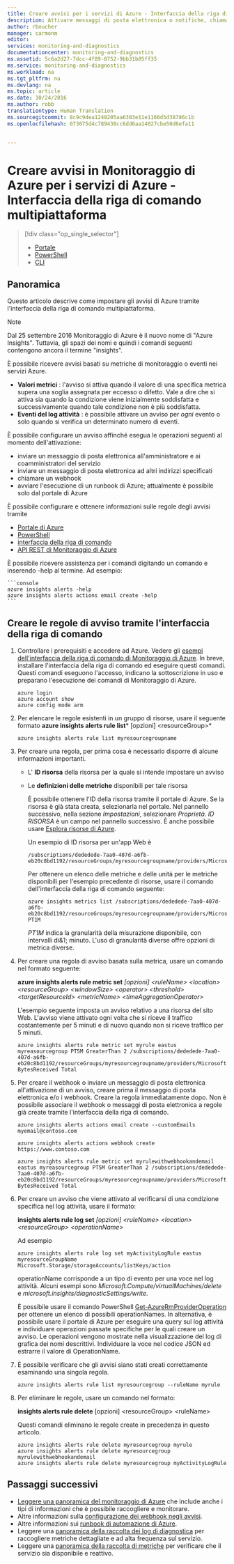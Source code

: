 ```yaml
---
title: Creare avvisi per i servizi di Azure - Interfaccia della riga di comando multipiattaforma | Documentazione Microsoft
description: Attivare messaggi di posta elettronica o notifiche, chiamare URL di siti Web (webhook) o usare l&quot;automazione quando vengono soddisfatte le condizioni specificate.
author: rboucher
manager: carmonm
editor: 
services: monitoring-and-diagnostics
documentationcenter: monitoring-and-diagnostics
ms.assetid: 5c6a2d27-7dcc-4f89-8752-9bb31b05ff35
ms.service: monitoring-and-diagnostics
ms.workload: na
ms.tgt_pltfrm: na
ms.devlang: na
ms.topic: article
ms.date: 10/24/2016
ms.author: robb
translationtype: Human Translation
ms.sourcegitcommit: 8c9c9dea1248205aa6303e11e1166d5d38786c1b
ms.openlocfilehash: 073075d4c789438cc6dd6aa14027cbe50d6efa11


---
```

# <a name="create-alerts-in-azure-monitor-for-azure-services---cross-platform-cli"></a>Creare avvisi in Monitoraggio di Azure per i servizi di Azure - Interfaccia della riga di comando multipiattaforma
> [!div class="op_single_selector"]
> * [Portale](insights-alerts-portal.md)
> * [PowerShell](insights-alerts-powershell.md)
> * [CLI](insights-alerts-command-line-interface.md)
>
>

## <a name="overview"></a>Panoramica
Questo articolo descrive come impostare gli avvisi di Azure tramite l'interfaccia della riga di comando multipiattaforma.

> [!NOTE]
> Dal 25 settembre 2016 Monitoraggio di Azure è il nuovo nome di "Azure Insights". Tuttavia, gli spazi dei nomi e quindi i comandi seguenti contengono ancora il termine "insights".
>
>

È possibile ricevere avvisi basati su metriche di monitoraggio o eventi nei servizi Azure.

* **Valori metrici** : l'avviso si attiva quando il valore di una specifica metrica supera una soglia assegnata per eccesso o difetto. Vale a dire che si attiva sia quando la condizione viene inizialmente soddisfatta e successivamente quando tale condizione non è più soddisfatta.    
* **Eventi del log attività** : è possibile attivare un avviso per *ogni* evento o solo quando si verifica un determinato numero di eventi.

È possibile configurare un avviso affinché esegua le operazioni seguenti al momento dell'attivazione:

* inviare un messaggio di posta elettronica all'amministratore e ai coamministratori del servizio
* inviare un messaggio di posta elettronica ad altri indirizzi specificati
* chiamare un webhook
* avviare l'esecuzione di un runbook di Azure; attualmente è possibile solo dal portale di Azure

È possibile configurare e ottenere informazioni sulle regole degli avvisi tramite

* [Portale di Azure](insights-alerts-portal.md)
* [PowerShell](insights-alerts-powershell.md)
* [interfaccia della riga di comando](insights-alerts-command-line-interface.md)
* [API REST di Monitoraggio di Azure](https://msdn.microsoft.com/library/azure/dn931945.aspx)

È possibile ricevere assistenza per i comandi digitando un comando e inserendo -help al termine. Ad esempio:

    ```console
    azure insights alerts -help
    azure insights alerts actions email create -help
    ```

## <a name="create-alert-rules-using-the-cli"></a>Creare le regole di avviso tramite l'interfaccia della riga di comando
1. Controllare i prerequisiti e accedere ad Azure. Vedere gli [esempi dell'interfaccia della riga di comando di Monitoraggio di Azure](insights-cli-samples.md). In breve, installare l'interfaccia della riga di comando ed eseguire questi comandi. Questi comandi eseguono l'accesso, indicano la sottoscrizione in uso e preparano l'esecuzione dei comandi di Monitoraggio di Azure.

    ```console
    azure login
    azure account show
    azure config mode arm

    ```

1. Per elencare le regole esistenti in un gruppo di risorse, usare il seguente formato **azure insights alerts rule list*** [opzioni] &lt;resourceGroup&gt;*

   ```console
   azure insights alerts rule list myresourcegroupname

   ```
2. Per creare una regola, per prima cosa è necessario disporre di alcune informazioni importanti.

   * L' **ID risorsa** della risorsa per la quale si intende impostare un avviso
   * Le **definizioni delle metriche** disponibili per tale risorsa

     È possibile ottenere l'ID della risorsa tramite il portale di Azure. Se la risorsa è già stata creata, selezionarla nel portale. Nel pannello successivo, nella sezione *Impostazioni*, selezionare *Proprietà*. *ID RISORSA* è un campo nel pannello successivo. È anche possibile usare [Esplora risorse di Azure](https://resources.azure.com/).

     Un esempio di ID risorsa per un'app Web è

     ```console
     /subscriptions/dededede-7aa0-407d-a6fb-eb20c8bd1192/resourceGroups/myresourcegroupname/providers/Microsoft.Web/sites/mywebsitename
     ```

     Per ottenere un elenco delle metriche e delle unità per le metriche disponibili per l'esempio precedente di risorse, usare il comando dell'interfaccia della riga di comando seguente:  

     ```console
     azure insights metrics list /subscriptions/dededede-7aa0-407d-a6fb-eb20c8bd1192/resourceGroups/myresourcegroupname/providers/Microsoft.Web/sites/mywebsitename PT1M
     ```

     *PT1M* indica la granularità della misurazione disponibile, con intervalli di&1; minuto. L'uso di granularità diverse offre opzioni di metrica diverse.
3. Per creare una regola di avviso basata sulla metrica, usare un comando nel formato seguente:

    **azure insights alerts rule metric set** *[opzioni] &lt;ruleName&gt; &lt;location&gt; &lt;resourceGroup&gt; &lt;windowSize&gt; &lt;operator&gt; &lt;threshold&gt; &lt;targetResourceId&gt; &lt;metricName&gt; &lt;timeAggregationOperator&gt;*

    L'esempio seguente imposta un avviso relativo a una risorsa del sito Web. L'avviso viene attivato ogni volta che si riceve il traffico costantemente per 5 minuti e di nuovo quando non si riceve traffico per 5 minuti.

    ```console
    azure insights alerts rule metric set myrule eastus myreasourcegroup PT5M GreaterThan 2 /subscriptions/dededede-7aa0-407d-a6fb-eb20c8bd1192/resourceGroups/myresourcegroupname/providers/Microsoft.Web/sites/mywebsitename BytesReceived Total

    ```
4. Per creare il webhook o inviare un messaggio di posta elettronica all'attivazione di un avviso, creare prima il messaggio di posta elettronica e/o i webhook. Creare la regola immediatamente dopo. Non è possibile associare il webhook o messaggi di posta elettronica a regole già create tramite l'interfaccia della riga di comando.

    ```console
    azure insights alerts actions email create --customEmails myemail@contoso.com

    azure insights alerts actions webhook create https://www.contoso.com

    azure insights alerts rule metric set myrulewithwebhookandemail eastus myreasourcegroup PT5M GreaterThan 2 /subscriptions/dededede-7aa0-407d-a6fb-eb20c8bd1192/resourceGroups/myresourcegroupname/providers/Microsoft.Web/sites/mywebsitename BytesReceived Total
    ```
5. Per creare un avviso che viene attivato al verificarsi di una condizione specifica nel log attività, usare il formato:

    **insights alerts rule log set** *[opzioni] &lt;ruleName&gt; &lt;location&gt; &lt;resourceGroup&gt; &lt;operationName&gt;*

    Ad esempio

    ```console
    azure insights alerts rule log set myActivityLogRule eastus myresourceGroupName Microsoft.Storage/storageAccounts/listKeys/action
    ```

    operationName corrisponde a un tipo di evento per una voce nel log attività. Alcuni esempi sono *Microsoft.Compute/virtualMachines/delete* e *microsoft.insights/diagnosticSettings/write*.

    È possibile usare il comando PowerShell [Get-AzureRmProviderOperation](https://msdn.microsoft.com/library/mt603720.aspx) per ottenere un elenco di possibili operationNames. In alternativa, è possibile usare il portale di Azure per eseguire una query sul log attività e individuare operazioni passate specifiche per le quali creare un avviso. Le operazioni vengono mostrate nella visualizzazione del log di grafica dei nomi descrittivi. Individuare la voce nel codice JSON ed estrarre il valore di OperationName.   
6. È possibile verificare che gli avvisi siano stati creati correttamente esaminando una singola regola.

    ```console
    azure insights alerts rule list myresourcegroup --ruleName myrule
    ```
7. Per eliminare le regole, usare un comando nel formato:

    **insights alerts rule delete** [opzioni] &lt;resourceGroup&gt; &lt;ruleName&gt;

    Questi comandi eliminano le regole create in precedenza in questo articolo.

    ```console
    azure insights alerts rule delete myresourcegroup myrule
    azure insights alerts rule delete myresourcegroup myrulewithwebhookandemail
    azure insights alerts rule delete myresourcegroup myActivityLogRule
    ```

## <a name="next-steps"></a>Passaggi successivi
* [Leggere una panoramica del monitoraggio di Azure](monitoring-overview.md) che include anche i tipi di informazioni che è possibile raccogliere e monitorare.
* Altre informazioni sulla [configurazione dei webhook negli avvisi](insights-webhooks-alerts.md).
* Altre informazioni sui [runbook di automazione di Azure](../automation/automation-starting-a-runbook.md).
* Leggere una [panoramica della raccolta dei log di diagnostica](monitoring-overview-of-diagnostic-logs.md) per raccogliere metriche dettagliate e ad alta frequenza sul servizio.
* Leggere una [panoramica della raccolta di metriche](insights-how-to-customize-monitoring.md) per verificare che il servizio sia disponibile e reattivo.



<!--HONumber=Jan17_HO5-->


